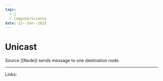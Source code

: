 ```yaml
---
tags:
  - 🌱
  - ComputerScience
date: 12--Jan--2023
---
```


# Unicast

Source [[Node]] sends message to one destination node.

---
Links: 